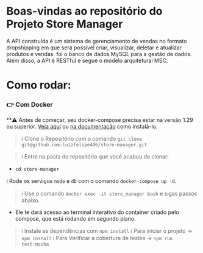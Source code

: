 # Boas-vindas ao repositório do Projeto Store Manager
A API construída é um sistema de gerenciamento de vendas no formato dropshipping em que será possível criar, visualizar, deletar e atualizar produtos e vendas. foi o banco de dados MySQL para a gestão de dados. Além disso, a API é RESTful e segue o modelo arquitetural MSC.

# Como rodar:
### 👉 Com Docker

**:warning: Antes de começar, seu docker-compose precisa estar na versão 1.29 ou superior. [Veja aqui](https://www.digitalocean.com/community/tutorials/how-to-install-and-use-docker-compose-on-ubuntu-20-04-pt) ou [na documentação](https://docs.docker.com/compose/install/) como instalá-lo.

> :information_source: Clone o Repositório com o comando `git clone git@github.com:luizfelipe406/store-manager.git`

> :information_source: Entre na pasta do repositório que você acabou de clonar:
  - `cd store-manager`
 
:information_source: Rode os serviços `node` e `db` com o comando `docker-compose up -d`.

> :information_source: Use o comando `docker exec -it store_manager bash` e sigas passos abaixo.

- Ele te dará acesso ao terminal interativo do container criado pelo compose, que está rodando em segundo plano.

> :information_source: Instale as dependências com `npm install`
> :information_source: Para iniciar o projeto -> `npm install`
> :information_source: Para Verificar a cobertura de testes -> `npm run test:mocha`

<!-- Olá, Tryber!

Esse é apenas um arquivo inicial para o README do seu projeto.

É essencial que você preencha esse documento por conta própria, ok?

Não deixe de usar nossas dicas de escrita de README de projetos, e deixe sua criatividade brilhar!

⚠️ IMPORTANTE: você precisa deixar nítido:
- quais arquivos/pastas foram desenvolvidos por você; 
- quais arquivos/pastas foram desenvolvidos por outra pessoa estudante;
- quais arquivos/pastas foram desenvolvidos pela Trybe.

-->
